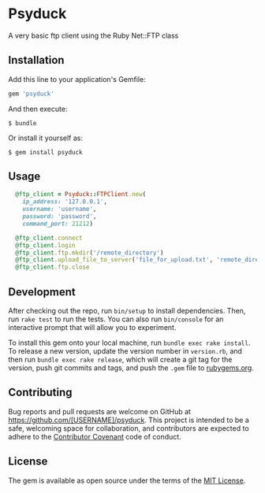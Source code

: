 # Psyduck

A very basic ftp client using the Ruby Net::FTP class

## Installation

Add this line to your application's Gemfile:

```ruby
gem 'psyduck'
```

And then execute:

    $ bundle

Or install it yourself as:

    $ gem install psyduck

## Usage

```ruby
  @ftp_client = Psyduck::FTPClient.new(
    ip_address: '127.0.0.1',
    username: 'username',
    password: 'password',
    command_port: 21212)

  @ftp_client.connect
  @ftp_client.login
  @ftp_client.ftp.mkdir('/remote_directory')
  @ftp_client.upload_file_to_server('file_for_upload.txt', 'remote_directory/')
  @ftp_client.ftp.close
```

## Development

After checking out the repo, run `bin/setup` to install dependencies. Then, run `rake test` to run the tests. You can also run `bin/console` for an interactive prompt that will allow you to experiment.

To install this gem onto your local machine, run `bundle exec rake install`. To release a new version, update the version number in `version.rb`, and then run `bundle exec rake release`, which will create a git tag for the version, push git commits and tags, and push the `.gem` file to [rubygems.org](https://rubygems.org).

## Contributing

Bug reports and pull requests are welcome on GitHub at https://github.com/[USERNAME]/psyduck. This project is intended to be a safe, welcoming space for collaboration, and contributors are expected to adhere to the [Contributor Covenant](contributor-covenant.org) code of conduct.


## License

The gem is available as open source under the terms of the [MIT License](http://opensource.org/licenses/MIT).

